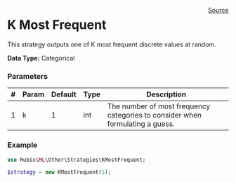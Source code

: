 <span style="float:right;"><a href="https://github.com/RubixML/RubixML/blob/master/src/Other/Strategies/KMostFrequent.php">Source</a></span>

# K Most Frequent
This strategy outputs one of K most frequent discrete values at random.

**Data Type:** Categorical

### Parameters
| # | Param | Default | Type | Description |
|---|---|---|---|---|
| 1 | k | 1 | int | The number of most frequency categories to consider when formulating a guess. |

### Example
```php
use Rubix\ML\Other\Strategies\KMostFrequent;

$strategy = new KMostFrequent(5);
```